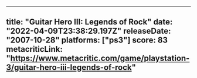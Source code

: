 
---
title: "Guitar Hero III: Legends of Rock"
date: "2022-04-09T23:38:29.197Z"
releaseDate: "2007-10-28"
platforms: ["ps3"]
score: 83
metacriticLink: "https://www.metacritic.com/game/playstation-3/guitar-hero-iii-legends-of-rock"
---
